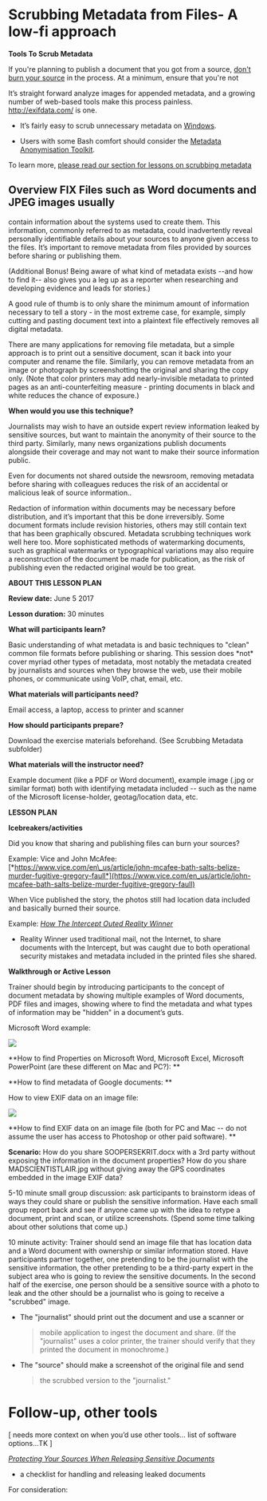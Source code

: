 Scrubbing Metadata from Files- A low-fi approach
================================================
**Tools To Scrub Metadata**

If you're planning to publish a document that you got from a source, [don't burn your source](https://source.opennews.org/articles/how-protect-your-sources-when-releasing-sensitive-/) in the process. At a minimum, ensure that you're not

It’s straight forward analyze images for appended metadata, and a growing number of web-based tools make this process painless. <http://exifdata.com/> is one.

+ It’s fairly easy to scrub unnecessary metadata on [Windows](http://www.digitalcitizen.life/what-file-s-metadata-and-how-edit-it).

+ Users with some Bash comfort should consider the [Metadata Anonymisation Toolkit](https://mat.boum.org/).

To learn more, [please read our section for lessons on scrubbing metadata](https://docs.google.com/document/d/1MS9MoeXmXw_TYOmjXto9mvg-EROL5vds2sl5zytQTZk/edit#)


## Overview FIX Files such as Word documents and JPEG images usually
contain information about the systems used to create them. This
information, commonly referred to as metadata, could inadvertently
reveal personally identifiable details about your sources to anyone
given access to the files. It’s important to remove metadata from files
provided by sources before sharing or publishing them.

(Additional Bonus! Being aware of what kind of metadata exists --and how
to find it-- also gives you a leg up as a reporter when researching and
developing evidence and leads for stories.)

A good rule of thumb is to only share the minimum amount of information
necessary to tell a story - in the most extreme case, for example,
simply cutting and pasting document text into a plaintext file
effectively removes all digital metadata.

There are many applications for removing file metadata, but a simple
approach is to print out a sensitive document, scan it back into your
computer and rename the file. Similarly, you can remove metadata from an
image or photograph by screenshotting the original and sharing the copy
only. (Note that color printers may add nearly-invisible metadata to
printed pages as an anti-counterfeiting measure - printing documents in
black and white reduces the chance of exposure.)

**When would you use this technique?**

Journalists may wish to have an outside expert review information leaked
by sensitive sources, but want to maintain the anonymity of their source
to the third party. Similarly, many news organizations publish documents
alongside their coverage and may not want to make their source
information public.

Even for documents not shared outside the newsroom, removing metadata
before sharing with colleagues reduces the risk of an accidental or
malicious leak of source information..

Redaction of information within documents may be necessary before
distribution, and it’s important that this be done irreversibly. Some
document formats include revision histories, others may still contain
text that has been graphically obscured. Metadata scrubbing techniques
work well here too. More sophisticated methods of watermarking
documents, such as graphical watermarks or typographical variations may
also require a reconstruction of the document be made for publication,
as the risk of publishing even the redacted original would be too great.

**ABOUT THIS LESSON PLAN**

**Review date:** June 5 2017

**Lesson duration:** 30 minutes

**What will participants learn?**

Basic understanding of what metadata is and basic techniques to "clean"
common file formats before publishing or sharing. This session does
\*not\* cover myriad other types of metadata, most notably the metadata
created by journalists and sources when they browse the web, use their
mobile phones, or communicate using VoIP, chat, email, etc.

**What materials will participants need?**

Email access, a laptop, access to printer and scanner

**How should participants prepare?**

Download the exercise materials beforehand. (See Scrubbing Metadata
subfolder)

**What materials will the instructor need?**

Example document (like a PDF or Word document), example image (.jpg or
similar format) both with identifying metadata included -- such as the
name of the Microsoft license-holder, geotag/location data, etc.

**LESSON PLAN**

**Icebreakers/activities**

Did you know that sharing and publishing files can burn your sources?

Example: Vice and John McAfee:
[*https://www.vice.com/en\_us/article/john-mcafee-bath-salts-belize-murder-fugitive-gregory-faull*](https://www.vice.com/en_us/article/john-mcafee-bath-salts-belize-murder-fugitive-gregory-faull)

When Vice published the story, the photos still had location data
included and basically burned their source.

Example: [*How The Intercept Outed Reality
Winner*](http://blog.erratasec.com/2017/06/how-intercept-outed-reality-winner.html)
- Reality Winner used traditional mail, not the Internet, to share
documents with the Intercept, but was caught due to both operational
security mistakes and metadata included in the printed files she shared.

**Walkthrough or Active Lesson**

Trainer should begin by introducing participants to the concept of
document metadata by showing multiple examples of Word documents, PDF
files and images, showing where to find the metadata and what types of
information may be "hidden" in a document’s guts.

Microsoft Word example:

![](media/image2.png)

**How to find Properties on Microsoft Word, Microsoft Excel, Microsoft
PowerPoint (are these different on Mac and PC?): **

**How to find metadata of Google documents: **

How to view EXIF data on an image file:

![](media/image4.png)

**How to find EXIF data on an image file (both for PC and Mac -- do not
assume the user has access to Photoshop or other paid software). **

**Scenario:** How do you share SOOPERSEKRIT.docx with a 3rd party
without exposing the information in the document properties? How do you
share MADSCIENTISTLAIR.jpg without giving away the GPS coordinates
embedded in the image EXIF data?

5-10 minute small group discussion: ask participants to brainstorm ideas
of ways they could share or publish the sensitive information. Have each
small group report back and see if anyone came up with the idea to
retype a document, print and scan, or utilize screenshots. (Spend some
time talking about other solutions that come up.)

10 minute activity: Trainer should send an image file that has location
data and a Word document with ownership or similar information stored.
Have participants partner together, one pretending to be the journalist
with the sensitive information, the other pretending to be a third-party
expert in the subject area who is going to review the sensitive
documents. In the second half of the exercise, one person should be a
sensitive source with a photo to leak and the other should be a
journalist who is going to receive a "scrubbed" image.

-   The "journalist" should print out the document and use a scanner or
    > mobile application to ingest the document and share. (If the
    > "journalist" uses a color printer, the trainer should verify that
    > they printed the document in monochrome.)

-   The "source" should make a screenshot of the original file and send
    > the scrubbed version to the "journalist."

Follow-up, other tools
======================

\[ needs more context on when you’d use other tools… list of software
options…TK \]

[*Protecting Your Sources When Releasing Sensitive
Documents*](https://source.opennews.org/articles/how-protect-your-sources-when-releasing-sensitive-/)
- a checklist for handling and releasing leaked documents

For consideration:
